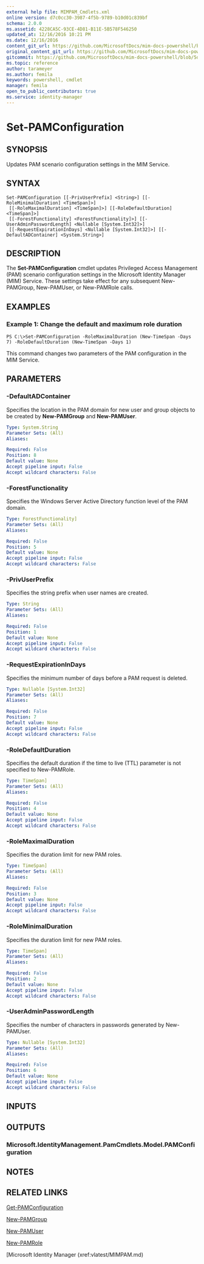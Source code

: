 ```yaml
---
external help file: MIMPAM_Cmdlets.xml
online version: d7c0cc30-3987-4f5b-9789-b10d01c839bf
schema: 2.0.0
ms.assetid: 4228CA5C-93CE-4D81-B11E-5B578F546250
updated_at: 12/16/2016 10:21 PM
ms.date: 12/16/2016
content_git_url: https://github.com/MicrosoftDocs/mim-docs-powershell/blob/master/MicrosoftIdentityManager/vlatest/Set-PAMConfiguration.md
original_content_git_url: https://github.com/MicrosoftDocs/mim-docs-powershell/blob/master/MicrosoftIdentityManager/vlatest/Set-PAMConfiguration.md
gitcommit: https://github.com/MicrosoftDocs/mim-docs-powershell/blob/5d96fa08a7ab9495ea82f55bde05b621f03e62cc/MicrosoftIdentityManager/vlatest/Set-PAMConfiguration.md
ms.topic: reference
author: tarameyer
ms.author: femila
keywords: powershell, cmdlet
manager: femila
open_to_public_contributors: true
ms.service: identity-manager
---
```


# Set-PAMConfiguration

## SYNOPSIS
Updates PAM scenario configuration settings in the MIM Service.

## SYNTAX

```
Set-PAMConfiguration [[-PrivUserPrefix] <String>] [[-RoleMinimalDuration] <TimeSpan]>]
 [[-RoleMaximalDuration] <TimeSpan]>] [[-RoleDefaultDuration] <TimeSpan]>]
 [[-ForestFunctionality] <ForestFunctionality]>] [[-UserAdminPasswordLength] <Nullable [System.Int32]>]
 [[-RequestExpirationInDays] <Nullable [System.Int32]>] [[-DefaultADContainer] <System.String>]
```

## DESCRIPTION
The **Set-PAMConfiguration** cmdlet updates Privileged Access Management (PAM) scenario configuration settings in the Microsoft Identity Manager (MIM) Service.
These settings take effect for any subsequent New-PAMGroup, New-PAMUser, or New-PAMRole calls.

## EXAMPLES

### Example 1: Change the default and maximum role duration
```
PS C:\>Set-PAMConfiguration -RoleMaximalDuration (New-TimeSpan -Days 7) -RoleDefaultDuration (New-TimeSpan -Days 1)
```

This command changes two parameters of the PAM configuration in the MIM Service.

## PARAMETERS

### -DefaultADContainer
Specifies the location in the PAM domain for new user and group objects to be created by **New-PAMGroup** and **New-PAMUser**.

```yaml
Type: System.String
Parameter Sets: (All)
Aliases: 

Required: False
Position: 8
Default value: None
Accept pipeline input: False
Accept wildcard characters: False
```

### -ForestFunctionality
Specifies the Windows Server Active Directory function level of the PAM domain.

```yaml
Type: ForestFunctionality]
Parameter Sets: (All)
Aliases: 

Required: False
Position: 5
Default value: None
Accept pipeline input: False
Accept wildcard characters: False
```

### -PrivUserPrefix
Specifies the string prefix when user names are created.

```yaml
Type: String
Parameter Sets: (All)
Aliases: 

Required: False
Position: 1
Default value: None
Accept pipeline input: False
Accept wildcard characters: False
```

### -RequestExpirationInDays
Specifies the minimum number of days before a PAM request is deleted.

```yaml
Type: Nullable [System.Int32]
Parameter Sets: (All)
Aliases: 

Required: False
Position: 7
Default value: None
Accept pipeline input: False
Accept wildcard characters: False
```

### -RoleDefaultDuration
Specifies the default duration if the time to live (TTL) parameter is not specified to New-PAMRole.

```yaml
Type: TimeSpan]
Parameter Sets: (All)
Aliases: 

Required: False
Position: 4
Default value: None
Accept pipeline input: False
Accept wildcard characters: False
```

### -RoleMaximalDuration
Specifies the duration limit for new PAM roles.

```yaml
Type: TimeSpan]
Parameter Sets: (All)
Aliases: 

Required: False
Position: 3
Default value: None
Accept pipeline input: False
Accept wildcard characters: False
```

### -RoleMinimalDuration
Specifies the duration limit for new PAM roles.

```yaml
Type: TimeSpan]
Parameter Sets: (All)
Aliases: 

Required: False
Position: 2
Default value: None
Accept pipeline input: False
Accept wildcard characters: False
```

### -UserAdminPasswordLength
Specifies the number of characters in passwords generated by New-PAMUser.

```yaml
Type: Nullable [System.Int32]
Parameter Sets: (All)
Aliases: 

Required: False
Position: 6
Default value: None
Accept pipeline input: False
Accept wildcard characters: False
```

## INPUTS

## OUTPUTS

### Microsoft.IdentityManagement.PamCmdlets.Model.PAMConfiguration

## NOTES

## RELATED LINKS

[Get-PAMConfiguration](xref:vlatest/Get-PAMConfiguration.md)

[New-PAMGroup](xref:vlatest/New-PAMGroup.md)

[New-PAMUser](xref:vlatest/New-PAMUser.md)

[New-PAMRole](xref:vlatest/New-PAMRole.md)

[Microsoft Identity Manager (xref:vlatest/MIMPAM.md)

